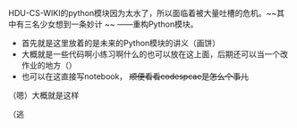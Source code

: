 HDU-CS-WIKI的python模块因为太水了，所以面临着被大量吐槽的危机。~~其中有三名少女想到一条妙计 ~~ ——重构Python模块。

- 首先就是这里放着的是未来的Python模块的讲义（画饼）
- 大概就是一些代码啊小练习啊什么的也可以放在这上面，后期还可以当一个改作业的地方（）
- 也可以在这直接写notebook， ~~顺便看看codespcae是怎么个事儿~~

（嗯）大概就是这样

（逃